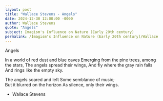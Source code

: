 ```yaml
---
layout: post
title: "Wallace Stevens - Angels"
date: 2024-12-30 12:00:00 -0000
author: Wallace Stevens
quote: "Angels"
subject: Imagism's Influence on Nature (Early 20th century)
permalink: /Imagism's Influence on Nature (Early 20th century)/Wallace Stevens/Wallace Stevens - Angels
---
```


Angels

In a world of red dust and blue caves
Emerging from the pine trees, among the stars,
The angels spread their wings,
And fly where the gray rain falls  
And rings like the empty sky.

The angels soared and left
Some semblance of music;  
But it blurred on the horizon
As silence, only their wings.


- Wallace Stevens
